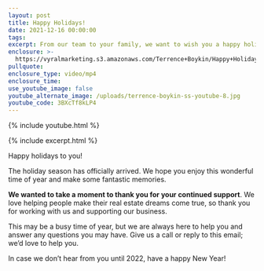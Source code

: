```yaml
---
layout: post
title: Happy Holidays!
date: 2021-12-16 00:00:00
tags:
excerpt: From our team to your family, we want to wish you a happy holiday season.
enclosure: >-
  https://vyralmarketing.s3.amazonaws.com/Terrence+Boykin/Happy+Holidays!+(14).mp4
pullquote:
enclosure_type: video/mp4
enclosure_time:
use_youtube_image: false
youtube_alternate_image: /uploads/terrence-boykin-ss-youtube-8.jpg
youtube_code: 3BXcTf8kLP4
---
```

{% include youtube.html %}

{% include excerpt.html %}

Happy holidays to you\!

The holiday season has officially arrived. We hope you enjoy this wonderful time of year and make some fantastic memories.

**We wanted to take a moment to thank you for your continued support**. We love helping people make their real estate dreams come true, so thank you for working with us and supporting our business.

This may be a busy time of year, but we are always here to help you and answer any questions you may have. Give us a call or reply to this email; we’d love to help you.&nbsp;

In case we don’t hear from you until 2022, have a happy New Year\!
